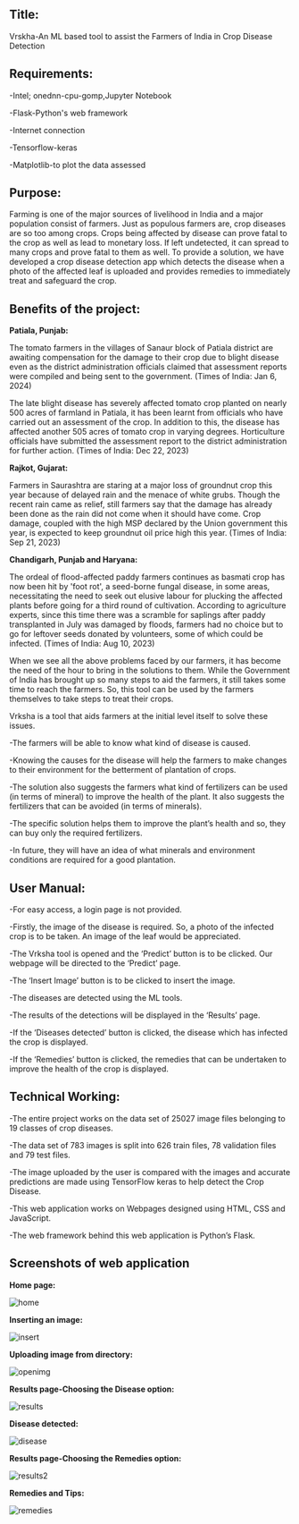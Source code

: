 ## Title:  

Vrskha-An ML based tool to assist the Farmers of India in Crop Disease Detection 

 

## Requirements: 

-Intel; onednn-cpu-gomp,Jupyter Notebook 

-Flask-Python's web framework 

-Internet connection 

-Tensorflow-keras 

-Matplotlib-to plot the data assessed 

 

## Purpose: 

Farming is one of the major sources of livelihood in India and a major population consist of farmers. Just as populous farmers are, crop diseases are so too among crops.
Crops being affected by disease can prove fatal to the crop as well as lead to monetary loss. If left undetected, it can spread to many crops and prove fatal to them as well. To provide a solution, we have 
developed a crop disease detection app which detects the disease when a photo of the affected leaf is uploaded and provides remedies to immediately treat and safeguard the crop. 

 

## Benefits of the project: 
<b>Patiala, Punjab: </b>  

The tomato farmers in the villages of Sanaur block of Patiala district are awaiting compensation for the damage to their crop due to blight disease even as the district administration officials claimed that 
assessment reports were compiled and being sent to the government. 
(Times of India: Jan 6, 2024) 

 
The late blight disease has severely affected tomato crop planted on nearly 500 acres of farmland in Patiala, it has been learnt from officials who have carried out an assessment of the crop. In addition to this,
the disease has affected another 505 acres of tomato crop in varying degrees. Horticulture officials have submitted the assessment report to the district administration for further action. 
(Times of India: Dec 22, 2023) 

<b>Rajkot, Gujarat: </b> 

Farmers in Saurashtra are staring at a major loss of groundnut crop this year because of delayed rain and the menace of white grubs. Though the recent rain came as relief, still farmers say that the damage has 
already been done as the rain did not come when it should have come. Crop damage, coupled with the high MSP declared by the Union government this year, is expected to keep groundnut oil price high this year. 
(Times of India: Sep 21, 2023) 

<b>Chandigarh, Punjab and Haryana: </b>

The ordeal of flood-affected paddy farmers continues as basmati crop has now been hit by 'foot rot', a seed-borne fungal disease, in some areas, necessitating the need to seek out elusive labour for plucking the
affected plants before going for a third round of cultivation. According to agriculture experts, since this time there was a scramble for saplings after paddy transplanted in July was damaged by floods, farmers 
had no choice but to go for leftover seeds donated by volunteers, some of which could be infected. 
(Times of India: Aug 10, 2023)  

 
When we see all the above problems faced by our farmers, it has become the need of the hour to bring in the solutions to them. While the Government of India has brought up so many steps to aid the farmers, it 
still takes some time to reach the farmers. So, this tool can be used by the farmers themselves to take steps to treat their crops. 

 
Vrksha is a tool that aids farmers at the initial level itself to solve these issues. 

-The farmers will be able to know what kind of disease is caused. 

-Knowing the causes for the disease will help the farmers to make changes to their environment for the betterment of plantation of crops. 

-The solution also suggests the farmers what kind of fertilizers can be used (in terms of mineral) to improve the health of the plant. It also suggests the fertilizers that can be avoided (in terms of minerals).  

-The specific solution helps them to improve the plant’s health and so, they can buy only the required fertilizers. 

-In future, they will have an idea of what minerals and environment conditions are required for a good plantation. 


## User Manual: 

-For easy access, a login page is not provided. 

-Firstly, the image of the disease is required. So, a photo of the infected crop is to be taken. An image of the leaf would be appreciated. 

-The Vrksha tool is opened and the ‘Predict’ button is to be clicked. Our webpage will be directed to the ‘Predict’ page. 

-The ‘Insert Image’ button is to be clicked to insert the image. 

-The diseases are detected using the ML tools. 

-The results of the detections will be displayed in the ‘Results’ page. 

-If the ‘Diseases detected’ button is clicked, the disease which has infected the crop is displayed. 

-If the ‘Remedies’ button is clicked, the remedies that can be undertaken to improve the health of the crop is displayed. 

 

## Technical Working: 

 -The entire project works on the data set of 25027 image files belonging to 19 classes of crop diseases. 

-The data set of 783 images is split into 626 train files, 78 validation files and 79 test files. 

-The image uploaded by the user is compared with the images and accurate predictions are made using TensorFlow keras to help detect the Crop Disease. 

-This web application works on Webpages designed using HTML, CSS and JavaScript. 

-The web framework behind this web application is Python’s Flask. 


## Screenshots of web application

<b>Home page: </b>

![home](https://github.com/C-V-Malavika/Tech-Divas/assets/34850110/6d41644c-9e14-49e8-aff1-e6ee241a99d3)

<b>Inserting an image: </b>

![insert](https://github.com/C-V-Malavika/Tech-Divas/assets/34850110/55de2046-b22f-42d1-a337-49c23537b946)

<b>Uploading image from directory: </b>

![openimg](https://github.com/C-V-Malavika/Tech-Divas/assets/34850110/b1fb42d5-060e-4b1f-bf84-8156fe134d1e)

<b>Results page-Choosing the Disease option: </b>

![results](https://github.com/C-V-Malavika/Tech-Divas/assets/34850110/99cfcd79-abc2-4c46-8357-3eef4b9c3e46)

<b>Disease detected: </b>

![disease](https://github.com/C-V-Malavika/Tech-Divas/assets/34850110/67b51dbe-7d93-4b1f-9beb-88e0cef81d5d)

<b>Results page-Choosing the Remedies option: </b>

![results2](https://github.com/C-V-Malavika/Tech-Divas/assets/34850110/f9edef46-d69a-4bba-9faa-69adfdd506b2)

<b>Remedies and Tips: </b>

![remedies](https://github.com/C-V-Malavika/Tech-Divas/assets/34850110/e7a669a1-cb1e-476c-87f4-63556aa95b39)
